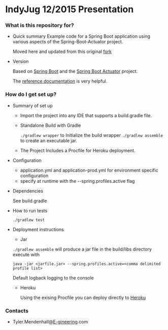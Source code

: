 # IndyJug 12/2015 Presentation #

### What is this repository for? ###

* Quick summary
  Example code for a Spring Boot application using various aspects of the Spring-Boot-Actuator project.

  Moved here and updated from this original [fork](https://github.com/tmendenhall/gs-actuator-service)

* Version

    Based on [Spring Boot](https://github.com/spring-projects/spring-boot)
    and the [Spring Boot Actuator](http://docs.spring.io/spring-boot/docs/current/reference/htmlsingle/#production-ready) project.

    The [reference documentation](http://docs.spring.io/spring-boot/docs/1.3.0.RELEASE/reference/html/) is very helpful.

### How do I get set up? ###

* Summary of set up
    * Import the project into any IDE that supports a build.gradle file.

    * Standalone Build with Gradle

        `./gradlew wrapper` to Initialize the build wrapper
        `./gradlew assemble` to create an executable jar.

    * The Project Includes a Procfile for Heroku deployment.

* Configuration

    * application.yml and application-prod.yml for environment specific configuration
    * specify at runtime with the --spring.profiles.active flag

* Dependencies

  See build.gradle
* How to run tests

    ```./gradlew test```

* Deployment instructions

    * Jar

    ```./gradlew assemble``` will produce a jar file in the build/libs directory
    execute with

    ```java -jar <jarfile.jar> --spring.profiles.active=<comma delimited profile list>```

    Default logback logging to the console

    * Heroku

       Using the exising Procfile you can deploy directly to [Heroku](https://devcenter.heroku.com/articles/deploying-spring-boot-apps-to-heroku)


### Contacts ###

* Tyler.Mendenhall@[E-gineering](http://www.e-gineering.com).com